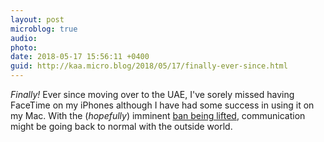 ```yaml
---
layout: post
microblog: true
audio: 
photo: 
date: 2018-05-17 15:56:11 +0400
guid: http://kaa.micro.blog/2018/05/17/finally-ever-since.html
---
```

_Finally!_ Ever since moving over to the UAE, I've sorely missed having FaceTime on my iPhones although I have had some success in using it on my Mac. With the (_hopefully_) imminent [ban being lifted](http://gulfbusiness.com/uaes-telecoms-regulator-talks-lift-skype-facetime-ban/), communication might be going back to normal with the outside world.
